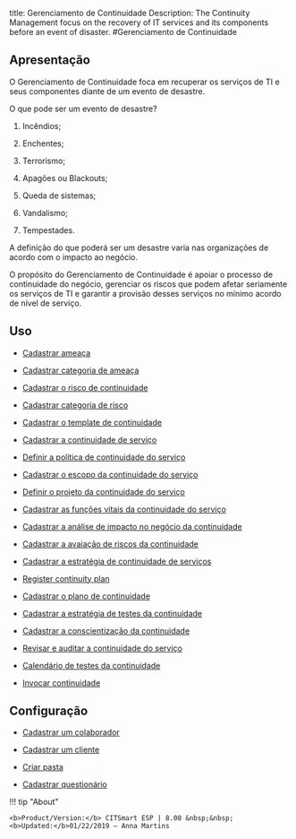 title: Gerenciamento de Continuidade
Description: The Continuity Management focus on the recovery of IT services and its components before an event of disaster.
#Gerenciamento de Continuidade

Apresentação
----------------

O Gerenciamento de Continuidade foca em recuperar os serviços de TI e seus componentes diante de um evento de desastre.

O que pode ser um evento de desastre?

1.  Incêndios;

2.  Enchentes;

3.  Terrorismo;

4.  Apagões ou Blackouts;

5.  Queda de sistemas;

6.  Vandalismo;

7.  Tempestades.

A definição do que poderá ser um desastre varia nas organizações de acordo com o impacto ao negócio.

O propósito do Gerenciamento de Continuidade é apoiar o processo de continuidade do negócio, gerenciar os riscos que podem afetar seriamente os serviços de TI e garantir a provisão desses serviços no mínimo acordo de nível de serviço.

Uso
-------

- [Cadastrar ameaça](/pt-br/citsmart-esp-8/processes/continuity/use/register-threat.html)
  
- [Cadastrar categoria de ameaça](/pt-br/citsmart-esp-8/processes/continuity/use/threat-category.html)

- [Cadastrar o risco de continuidade](/pt-br/citsmart-esp-8/processes/continuity/use/register-continuity-risk.html)

- [Cadastrar categoria de risco](/pt-br/citsmart-esp-8/processes/continuity/use/risk-category.html)

- [Cadastrar o template de continuidade](/pt-br/citsmart-esp-8/processes/continuity/use/continuity-template.html)

- [Cadastrar a continuidade de serviço](/pt-br/citsmart-esp-8/processes/continuity/use/register-service-continuity.html)
  
- [Definir a política de continuidade do serviço](/pt-br/citsmart-esp-8/processes/continuity/use/continuity-policy.html)
   
- [Cadastrar o escopo da continuidade do serviço](/pt-br/citsmart-esp-8/processes/continuity/use/service-continuity-scope.html)

- [Definir o projeto da continuidade do serviço](/pt-br/citsmart-esp-8/processes/continuity/use/service-continuity-project.html)

- [Cadastrar as funções vitais da continuidade do serviço](/pt-br/citsmart-esp-8/processes/continuity/use/continuity-vital-functions.html)

- [Cadastrar a análise de impacto no negócio da continuidade](/pt-br/citsmart-esp-8/processes/continuity/use/impact-analysis-continuity-business.html)

- [Cadastrar a avaiação de riscos da continuidade](/pt-br/citsmart-esp-8/processes/continuity/use/continuity-risk-evaluation.html)

- [Cadastrar a estratégia de continuidade de serviços](/pt-br/citsmart-esp-8/processes/continuity/use/service-continuity-strategy.html)

- [Register continuity plan](/pt-br/citsmart-esp-8/processes/continuity/use/continuity-plan.html)

- [Cadastrar o plano de continuidade](/pt-br/citsmart-esp-8/processes/continuity/use/continuity-organizational-planning.html)

- [Cadastrar a estratégia de testes da continuidade](/pt-br/citsmart-esp-8/processes/continuity/use/continuity-test-registration.html)

- [Cadastrar a conscientização da continuidade](/pt-br/citsmart-esp-8/processes/continuity/use/continuity-awareness.html)

- [Revisar e auditar a continuidade do serviço](/pt-br/citsmart-esp-8/processes/continuity/use/review-and-audit-continuity.html)

- [Calendário de testes da continuidade](/pt-br/citsmart-esp-8/processes/continuity/use/continuity-test-calendar.html)

- [Invocar continuidade](/pt-br/citsmart-esp-8/processes/continuity/use/invoke-continuity.html)

Configuração
-----------------

- [Cadastrar um colaborador](/pt-br/citsmart-esp-8/initial-settings/access-settings/user/register-employee.html)

- [Cadastrar um cliente](/pt-br/citsmart-esp-8/processes/portfolio-and-catalog/configuration/register-client.html)

- [Criar pasta](/pt-br/citsmart-esp-8/processes/knowledge/configuration/create-folder.html)

- [Cadastrar questionário](/pt-br/citsmart-esp-8/platform-administration/questionnaires/questionaires-management/register-questionnaire.html)

!!! tip "About"

    <b>Product/Version:</b> CITSmart ESP | 8.00 &nbsp;&nbsp;
    <b>Updated:</b>01/22/2019 – Anna Martins

